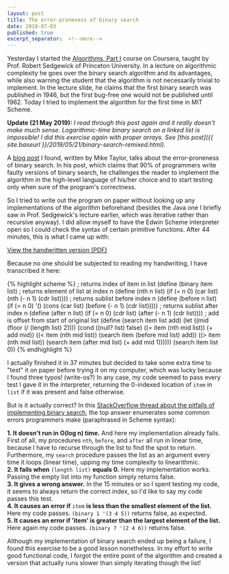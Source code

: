 ```yaml
---
layout: post
title: The error-proneness of binary search
date: 2018-07-03
published: true
excerpt_separator:  <!--more-->
---
```

Yesterday I started the [Algorithms, Part I](https://www.coursera.org/learn/algorithms-part1) course on Coursera, taught by Prof. Robert Sedgewick of Princeton University. In a lecture on algorithmic complexity he goes over the binary search algorithm and its advantages, while also warning the student that the algorithm is not necessarily trivial to implement. In the lecture slide, he claims that the first binary search was published in 1946, but the first bug-free one would not be published until 1962. Today I tried to implement the algorithm for the first time in MIT Scheme.  
<!--more-->

__Update (21 May 2019):__ _I read through this post again and it really doesn't make much sense. Logarithmic-time binary search on a linked list is impossible! I did this exercise again with proper arrays. See [this post]({{ site.baseurl }}/2019/05/21/binary-search-remixed.html)._

A [blog post](https://reprog.wordpress.com/2010/04/19/are-you-one-of-the-10-percent/) I found, written by Mike Taylor, talks about the error-proneness of binary search. In his post, which claims that 90% of programmers write faulty versions of binary search, he challenges the reader to implement the algorithm in the high-level language of his/her choice and to start testing only when sure of the program's correctness.  

So I tried to write out the program on paper without looking up any implementations of the algorithm beforehand (besides the Java one I briefly saw in Prof. Sedgewick's lecture earlier, which was iterative rather than recursive anyway). I did allow myself to have the Edwin Scheme interpreter open so I could check the syntax of certain primitive functions. After 44 minutes, this is what I came up with:  

[View the handwritten version (PDF)](/media/binary-search/binary-search.pdf)  

Because no one should be subjected to reading my handwriting, I have transcribed it here:  

{% highlight scheme %}
; returns index of item in list
(define (binary item list)
  ; returns element of list at index n
  (define (nth n list)
    (if (= n 0) (car list) (nth (- n 1) (cdr list))))
  ; returns sublist before index n
  (define (before n list)
    (if (= n 0) '() (cons (car list) 
                          (before (- n 1) (cdr list)))))
  ; returns sublist after index n
  (define (after n list)
    (if (= n 0) (cdr list) (after (- n 1) (cdr list))))
  ; add is offset from start of original list
  (define (search item list add)
    (let ((mid (floor (/ (length list) 2))))
      (cond ((null? list) false)
            ((= item (nth mid list))
             (+ add mid))
            ((< item (nth mid list))
             (search item (before mid list) add))
            ((> item (nth mid list))
             (search item (after mid list) (+ add mid 1))))))
  (search item list 0))
{% endhighlight %}

I actually finished it in 37 minutes but decided to take some extra time to "test" it on paper before trying it on my computer, which was lucky because I found three typos! (write-os?) In any case, my code seemed to pass every test I gave it in the interpreter, returning the 0-indexed location of `item` in `list` if it was present and false otherwise.  

But is it actually correct? In this [StackOverflow thread about the pitfalls of implementing binary search](https://stackoverflow.com/questions/504335/what-are-the-pitfalls-in-implementing-binary-search), the top answer enumerates some common errors programmers make (paraphrased in Scheme syntax):  

__1. It doesn't run in O(log n) time.__ And here my implementation already fails. First of all, my procedures `nth`, `before`, and `after` all run in linear time, because I have to recurse through the list to find the spot to return. Furthermore, my `search` procedure passes the list as an argument every time it loops (linear time), upping my time complexity to linearithmic.  
__2. It fails when__ `(length list)` __equals 0.__ Here my implementation works. Passing the empty list into my function simply returns false.  
__3. It gives a wrong answer.__ In the 15 minutes or so I spent testing my code, it seems to always return the correct index, so I'd like to say my code passes this test.  
__4. It causes an error if__ `item` __is less than the smallest element of the list.__ Here my code passes. `(binary 1 '(3 4 5))` returns false, as expected.  
__5. It causes an error if 'item' is greater than the largest element of the list.__ Here again my code passes. `(binary 7 '(2 4 6))` returns false.  

Although my implementation of binary search ended up being a failure, I found this exercise to be a good lesson nonetheless. In my effort to write good functional code, I forgot the entire point of the algorithm and created a version that actually runs slower than simply iterating though the list!
